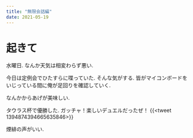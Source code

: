 ```yaml
---
title: "無限会話編"
date: 2021-05-19
---
```


# 起きて
水曜日. なんか天気は相変わらず悪い.

今日は定例会でひたすらに喋っていた. そんな気がする. 皆がマイコンボードをいじっている間に俺が足回りを確認していく.

なんかからあげが美味しい.

タウラス杯で優勝した. ガッチャ！楽しいデュエルだったぜ！
{{<tweet 1394874394665635846>}}

煙緋の声がいい.